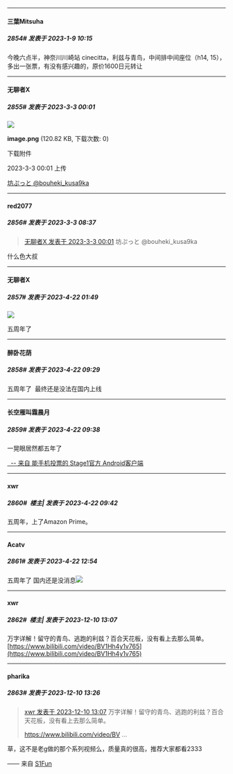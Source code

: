 

*****

####  三葉Mitsuha  
##### 2854#       发表于 2023-1-9 10:15

今晚六点半，神奈川川崎站 cinecitta，利兹与青鸟，中间排中间座位（h14, 15），多出一张票，有没有感兴趣的，原价1600日元转让

*****

####  无聊者X  
##### 2855#       发表于 2023-3-3 00:01

<img src="https://img.saraba1st.com/forum/202303/03/000125iuzzya6aj3ylfljq.png" referrerpolicy="no-referrer">

<strong>image.png</strong> (120.82 KB, 下载次数: 0)

下载附件

2023-3-3 00:01 上传

[坊ぷっと @bouheki_kusa9ka](https://twitter.com/bouheki_kusa9ka/status/1631224753037119489)


*****

####  red2077  
##### 2856#       发表于 2023-3-3 08:37

<blockquote><a href="httphttps://bbs.saraba1st.com/2b/forum.php?mod=redirect&amp;goto=findpost&amp;pid=59945185&amp;ptid=1795203" target="_blank">无聊者X 发表于 2023-3-3 00:01</a>
坊ぷっと @bouheki_kusa9ka</blockquote>
什么色大叔

*****

####  无聊者X  
##### 2857#       发表于 2023-4-22 01:49

<img src="https://p.sda1.dev/11/ebf78c7a00ba48bc5414ae96cf23b288/CMP_20230422014857628.jpg" referrerpolicy="no-referrer">

五周年了


*****

####  醉卧花荫  
##### 2858#       发表于 2023-4-22 09:29

五周年了  最终还是没法在国内上线


*****

####  长空雁叫霜晨月  
##### 2859#       发表于 2023-4-22 09:38

一晃眼居然都五年了

[  -- 来自 能手机投票的 Stage1官方 Android客户端](https://www.coolapk.com/apk/140634)


*****

####  xwr  
##### 2860#         楼主| 发表于 2023-4-22 09:42

五周年，上了Amazon Prime。


*****

####  Acatv  
##### 2861#       发表于 2023-4-22 12:54

五周年了 国内还是没消息<img src="https://static.saraba1st.com/image/smiley/face2017/068.png" referrerpolicy="no-referrer">

*****

####  xwr  
##### 2862#         楼主| 发表于 2023-12-10 13:07

万字详解！留守的青鸟、逃跑的利兹？百合天花板，没有看上去那么简单。
[https://www.bilibili.com/video/BV1Hh4y1v765](https://www.bilibili.com/video/BV1Hh4y1v765)


*****

####  pharika  
##### 2863#       发表于 2023-12-10 13:26

<blockquote><a href="httphttps://bbs.saraba1st.com/2b/forum.php?mod=redirect&amp;goto=findpost&amp;pid=63281180&amp;ptid=1795203" target="_blank">xwr 发表于 2023-12-10 13:07</a>
万字详解！留守的青鸟、逃跑的利兹？百合天花板，没有看上去那么简单。

https://www.bilibili.com/video/BV ...</blockquote>
草，这不是老g做的那个系列视频么，质量真的很高，推荐大家都看2333

—— 来自 [S1Fun](https://s1fun.koalcat.com)

